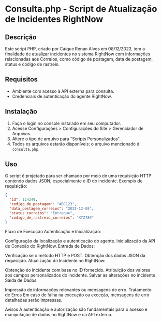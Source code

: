 # Consulta.php - Script de Atualização de Incidentes RightNow

## Descrição

Este script PHP, criado por Caique Renan Alves em 08/12/2023, tem a finalidade de atualizar incidentes no sistema RightNow com informações relacionadas aos Correios, como código de postagem, data de postagem, status e código de rastreio.

## Requisitos

- Ambiente com acesso à API externa para consulta.
- Credenciais de autenticação do agente RightNow.

## Instalação

1. Faça o login no console instalado em seu computador.
2. Acesse Configurações > Configurações do Site > Gerenciador de Arquivos.
3. Altere o tipo de arquivo para "Scripts Personalizados".
4. Todos os arquivos estarão disponíveis; o arquivo mencionado é `consulta.php`.

## Uso

O script é projetado para ser chamado por meio de uma requisição HTTP contendo dados JSON, especialmente o ID do incidente. Exemplo de requisição:

```json
{
  "id": 114249,
  "codigo_de_postagem": "ABC123",
  "data_postagem_correios": "2023-12-08",
  "status_correios": "Entregue",
  "codigo_de_rastreio_correios": "XYZ789"
}

```
Fluxo de Execução
Autenticação e Inicialização:

Configuração da localização e autenticação do agente.
Inicialização da API de Conexão do RightNow.
Entrada de Dados:

Verificação se o método HTTP é POST.
Obtenção dos dados JSON da requisição.
Atualização do Incidente no RightNow:

Obtenção do incidente com base no ID fornecido.
Atribuição dos valores aos campos personalizados do incidente.
Salvar as alterações no incidente.
Saída de Dados:

Impressão de informações relevantes ou mensagens de erro.
Tratamento de Erros
Em caso de falha na execução ou exceção, mensagens de erro detalhadas serão impressas.

Avisos
A autenticação e autorização são fundamentais para o acesso e manipulação de dados no RightNow e na API externa.
